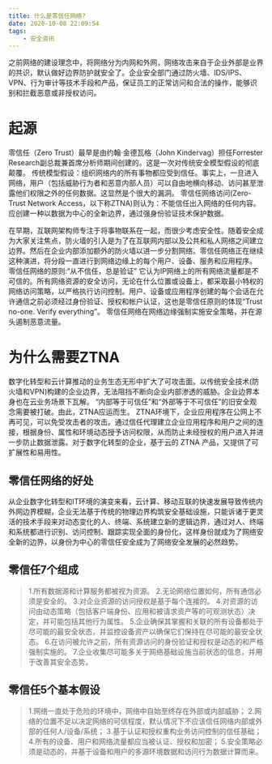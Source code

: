 ```yaml
---
title: 什么是零信任网络?
date: 2020-10-08 22:09:54
tags:
    - 安全资讯
---
```


之前网络的建设理念中，将网络分为内网和外网，网络攻击来自于企业外部是业界的共识，默认做好边界防护就安全了。企业安全部门通过防火墙、IDS/IPS、VPN、行为审计等技术手段和产品，保证员工的正常访问和合法的操作，能够识别和拦截恶意或非授权访问。

<!--more-->

# 起源
零信任（Zero Trust）最早是由约翰·金德瓦格（John Kindervag）担任Forrester Research副总裁兼首席分析师期间创建的。这是一次对传统安全模型假设的彻底颠覆。
传统模型假设：组织网络内的所有事物都应受到信任。事实上，一旦进入网络，用户（包括威胁行为者和恶意内部人员）可以自由地横向移动、访问甚至泄露他们权限之外的任何数据。这显然是个很大的漏洞。
零信任网络访问(Zero-Trust Network Access，以下称ZTNA)则认为：不能信任出入网络的任何内容。应创建一种以数据为中心的全新边界，通过强身份验证技术保护数据。

在早期，互联网架构师专注于将事物联系在一起，而很少考虑安全性。随着安全成为大家关注焦点，防火墙的引入是为了在互联网内部以及公共和私人网络之间建立边界。然后在企业内部添加额外的防火墙以进一步分割网络。零信任网络正在继续这种演进，将分段一直进行到网络边缘上的每个用户、设备、服务和应用程序。
零信任网络的原则:“从不信任，总是验证”
它认为IP网络上的所有网络流量都是不可信的。所有网络资源的安全访问，无论在什么位置或设备上，都采取最小特权的网络访问策略，以严格执行访问控制。用户、设备或应用程序创建的每个会话在允许通信之前必须经过身份验证、授权和帐户认证，这也是零信任原则的体现“Trust no-one. Verify everything”。 零信任网络在网络边缘强制实施安全策略，并在源头遏制恶意流量。

# 为什么需要ZTNA
数字化转型和云计算推动的业务生态无形中扩大了可攻击面。以传统安全技术(防火墙和VPN)构建的企业边界，无法阻挡不断向企业内部渗透的威胁。企业边界本身也在云业务场景下瓦解。
“内部等于可信任”和“外部等于不可信任”的旧安全观念需要被打破。由此，ZTNA应运而生。
ZTNA环境下，企业应用程序在公网上不再可见，可以免受攻击者的攻击。通过信任代理建立企业应用程序和用户之间的连接，根据身份、属性和环境动态授予访问权限，从而防止未经授权的用户进入并进一步防止数据泄露。对于数字化转型的企业，基于云的 ZTNA 产品，又提供了可扩展性和易用性。

## 零信任网络的好处
从企业数字化转型和IT环境的演变来看，云计算、移动互联的快速发展导致传统内外网边界模糊，企业无法基于传统的物理边界构筑安全基础设施，只能诉诸于更灵活的技术手段来对动态变化的人、终端、系统建立新的逻辑边界，通过对人、终端和系统都进行识别、访问控制、跟踪实现全面的身份化，这样身份就成为了网络安全新的边界，以身份为中心的零信任安全成为了网络安全发展的必然趋势。

## 零信任7个组成
>1.所有数据源和计算服务都被视为资源。
2.无论网络位置如何，所有通信必须是安全的。
3.对企业资源的访问授权是基于每个连接的。
4.对资源的访问由动态策略（包括客户端身份、应用和被请求资产等的可观测状态）决定，并可能包括其他行为属性。
5.企业确保其掌握和关联的所有设备都处于尽可能的最安全状态，并监控设备资产以确保它们保持在尽可能的最安全状态。
6.在访问被允许之前，所有资源访问的身份验证和授权是动态的和严格强制实施的。
7.企业收集尽可能多关于网络基础设施当前状态的信息，并用于改善其安全态势。

## 零信任5个基本假设
>1.网络一直处于危险的环境中，网络中自始至终存在外部或内部威胁；
2.网络的位置不足以决定网络的可信程度，默认情况下不应该信任网络内部或外部的任何人/设备/系统；
3.基于认证和授权重构业务访问控制的信任基础；
4.所有的设备、用户和网络流量都应当被认证、授权和加密；
5.安全策略必须是动态的，并基于设备和用户的多源环境数据和访问行为数据计算而来。
